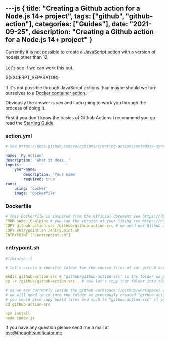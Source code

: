---js
{
	title: "Creating a Github action for a Node.js 14+ project",
	tags: ["github", "github-action"],
	categories: ["Guides"],
	date: "2021-09-25",
	description: "Creating a Github action for a Node.js 14+ project"
}
---
Currently it is [not possible](https://github.com/actions/runner/issues/772) to create a [JavaScript action](https://docs.github.com/en/actions/creating-actions/creating-a-javascript-action) with a version of nodejs other than 12.
<br><br>
Let's see if we can work this out.
<!--more--> ${EXCERPT_SEPARATOR}
If it's not possible through JavaScript actions than maybe should we turn ourselves to a [Docker container action](https://docs.github.com/en/actions/creating-actions/creating-a-docker-container-action).

Obviously the answer is yes and I am going to work you through the process of doing it.

First if you don't know the basics of Github Actions I recommend you go read the [Starting Guide](https://docs.github.com/en/actions/creating-actions/about-custom-actions).

### action.yml
```yaml
# See https://docs.github.com/en/actions/creating-actions/metadata-syntax-for-github-actions for more information about the action.yml syntax
---
name: 'My Action'
description: 'What it does..'
inputs:
	your-name:
		description: 'Your name'
		required: true
runs:
	using: 'docker'
	image: 'Dockerfile'

```


### Dockerfile
```yaml
# This Dockerfile is inspired from the official document see https://docs.github.com/en/actions/creating-actions/creating-a-docker-container-action
FROM node:16-alpine # you can the version of your liking see https://hub.docker.com/_/node for more information
COPY github-action-src /github/github-action-src # we need our Github action source files to be available inside the container so let's copy them to "/github/github-action-src" for now.
COPY entrypoint.sh /entrypoint.sh
ENTRYPOINT ["/entrypoint.sh"]
```


### entrypoint.sh
```yaml
#!/bin/sh -l

# let's create a specific folder for the source files of our github action

mkdir github-action-src # "github/github-action-src" is the folder we put our Github Action source files into using our Dockerfile
cp -r /github/github-action-src . # now let's copy that folder into the folder for the entire repository "/github/workspace"

# as we are currently inside the github workspace (/github/workspace) containing the source files of the entire repository
# we will need to cd into the folder we previously created "github-action-src"
# you could also copy build files and such to "github-action-src" if you need to
cd github-action-src

npm install
node index.js
```

If you have any question please send me a mail at oss@thoughtsunificator.me.
